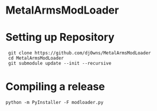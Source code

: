 # MetalArmsModLoader

# Setting up Repository
` git clone https://github.com/dj0wns/MetalArmsModLoader`  
` cd MetalArmsModLoader`  
` git submodule update --init --recursive`  

# Compiling a release
`python -m PyInstaller -F modloader.py`
